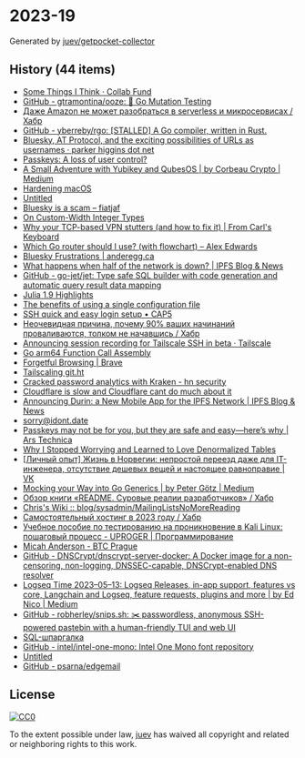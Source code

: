 # 2023-19

Generated by [juev/getpocket-collector](https://github.com/juev/getpocket-collector)

## History (44 items)

- [Some Things I Think · Collab Fund](https://collabfund.com/blog/thoughts/)
- [GitHub - gtramontina/ooze: 🧬 Go Mutation Testing](https://github.com/gtramontina/ooze)
- [Даже Amazon не может разобраться в serverless и микросервисах / Хабр](https://habr.com/ru/articles/733786/)
- [GitHub - yberreby/rgo: [STALLED] A Go compiler, written in Rust.](https://github.com/yberreby/rgo)
- [Bluesky, AT Protocol, and the exciting possibilities of URLs as usernames · parker higgins dot net](https://parkerhiggins.net/2023/05/bluesky-atproto-url-usernames/)
- [Passkeys: A loss of user control?](https://lapcatsoftware.com/articles/2023/5/1.html)
- [A Small Adventure with Yubikey and QubesOS | by Corbeau Crypto | Medium](https://medium.com/@corbeaucrypto/a-small-adventure-with-yubikey-and-qubesos-63e5820ddf96)
- [Hardening macOS](https://www.bejarano.io/hardening-macos/)
- [Untitled](https://buymeacoffee.com/sylumer/april-2023-1758392)
- [Bluesky is a scam – fiatjaf](https://fiatjaf.com/ab1127fb.html)
- [On Custom-Width Integer Types](https://alic.dev/blog/custom-bitwidth)
- [Why your TCP-based VPN stutters (and how to fix it) | From Carl's Keyboard](https://blog.carldong.me/2023/05/03/why-do-vpns.html)
- [Which Go router should I use? (with flowchart) – Alex Edwards](https://www.alexedwards.net/blog/which-go-router-should-i-use)
- [Bluesky Frustrations | anderegg.ca](https://anderegg.ca/2023/05/09/bluesky-frustrations)
- [What happens when half of the network is down? | IPFS Blog & News](https://blog.ipfs.tech/2023-ipfs-unresponsive-nodes/)
- [GitHub - go-jet/jet: Type safe SQL builder with code generation and automatic query result data mapping](https://github.com/go-jet/jet)
- [Julia 1.9 Highlights](https://julialang.org/blog/2023/04/julia-1.9-highlights/)
- [The benefits of using a single configuration file](https://arslan.io/2023/05/10/the-benefits-of-using-a-single-init-lua-vimrc-file/)
- [SSH quick and easy login setup • CAP5](https://cap5.nl/ssh-quick-and-easy-login-setup/)
- [Неочевидная причина, почему 90% ваших начинаний проваливаются, толком не начавшись / Хабр](https://habr.com/ru/articles/733792/)
- [Announcing session recording for Tailscale SSH in beta · Tailscale](https://tailscale.com/blog/session-recording-beta/)
- [Go arm64 Function Call Assembly](https://blog.felixge.de/go-arm64-function-call-assembly/)
- [Forgetful Browsing | Brave](https://brave.com/privacy-updates/25-forgetful-browsing/)
- [Tailscaling git.ht](https://vlad.git.ht/a2575267fc147e7812b2abcf83b48b57)
- [Cracked password analytics with Kraken - hn security](https://security.humanativaspa.it/cracked-password-analytics-with-kraken/)
- [Cloudflare is slow and Cloudflare cant do much about it](https://hiranyey.dev/posts/cloudflare/)
- [Announcing Durin: a New Mobile App for the IPFS Network | IPFS Blog & News](https://blog.ipfs.tech/announcing-durin/)
- [sorry@idont.date](https://sorry.idont.date)
- [Passkeys may not be for you, but they are safe and easy—here’s why | Ars Technica](https://arstechnica.com/information-technology/2023/05/passkeys-may-not-be-for-you-but-they-are-safe-and-easy-heres-why/)
- [Why I Stopped Worrying and Learned to Love Denormalized Tables](https://glean.io/blog-posts/why-i-stopped-worrying-and-learned-to-love-denormalized-tables)
- [[Личный опыт] Жизнь в Норвегии: непростой переезд даже для IT-инженера, отсутствие дешевых вещей и настоящее равноправие | VK](https://m.vk.com/@habr-lichnyi-opyt-zhizn-v-norvegii-neprostoi-pereezd-dazhe-dlya-i)
- [Mocking your Way into Go Generics | by Peter Götz | Medium](https://medium.com/@peter.gtz/mocking-your-way-into-go-generics-fdf8c2a41a18)
- [Обзор книги «README. Суровые реалии разработчиков» / Хабр](https://habr.com/ru/companies/piter/articles/734676/)
- [Chris's Wiki :: blog/sysadmin/MailingListsNoMoreReading](https://utcc.utoronto.ca/~cks/space/blog/sysadmin/MailingListsNoMoreReading)
- [Самостоятельный хостинг в 2023 году / Хабр](https://habr.com/ru/companies/sportmaster_lab/articles/734724/)
- [Учебное пособие по тестированию на проникновение в Kali Linux: пошаговый процесс - UPROGER | Программирование](https://uproger.com/posobie-po-testirovaniyu-na-proniknovenie-v-kali-linux/)
- [Micah Anderson - BTC Prague](https://www.btcprague.com/speakers/8408/)
- [GitHub - DNSCrypt/dnscrypt-server-docker: A Docker image for a non-censoring, non-logging, DNSSEC-capable, DNSCrypt-enabled DNS resolver](https://github.com/DNSCrypt/dnscrypt-server-docker)
- [Logseq Time 2023–05–13: Logseq Releases, in-app support, features vs core, Langchain and Logseq, feature requests, plugins and more | by Ed Nico | Medium](https://ednico.medium.com/logseq-time-2023-05-13-logseq-releases-in-app-support-features-vs-core-langchain-and-logseq-e047b5a32f2a)
- [GitHub - robherley/snips.sh: ✂️ passwordless, anonymous SSH-powered pastebin with a human-friendly TUI and web UI](https://github.com/robherley/snips.sh)
- [SQL-шпаргалка](https://antonz.ru/sql-cheatsheet/)
- [GitHub - intel/intel-one-mono: Intel One Mono font repository](https://github.com/intel/intel-one-mono)
- [Untitled](https://blog.chiselstrike.com/write-your-own-email-server-in-rust-36f4ff5b1956)
- [GitHub - psarna/edgemail](https://github.com/psarna/edgemail)

## License

[![CC0](https://mirrors.creativecommons.org/presskit/buttons/88x31/svg/cc-zero.svg)](https://creativecommons.org/publicdomain/zero/1.0/)

To the extent possible under law, [juev](https://github.com/juev) has waived all copyright and related or neighboring rights to this work.
